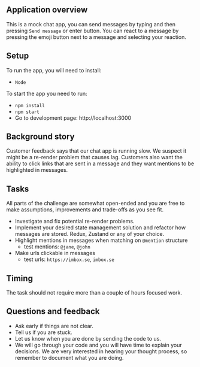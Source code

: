 ## Application overview

This is a mock chat app, you can send messages by typing and then pressing `Send message` or enter button.
You can react to a message by pressing the emoji button next to a message and selecting your reaction.

## Setup

To run the app, you will need to install:

- `Node`

To start the app you need to run:

- `npm install`
- `npm start`
- Go to development page: http://localhost:3000

## Background story

Customer feedback says that our chat app is running slow. We suspect it might be a re-render problem that causes lag. Customers also want the ability to click links that are sent in a message and they want mentions to be highlighted in messages.

## Tasks

All parts of the challenge are somewhat open-ended and you are free to make assumptions, improvements and trade-offs as you see fit.

- Investigate and fix potential re-render problems.
- Implement your desired state management solution and refactor how messages are stored. Redux, Zustand or any of your choice.
- Highlight mentions in messages when matching on `@mention` structure
  - test mentions: `@jane`, `@john`
- Make urls clickable in messages
  - test urls: `https://imbox.se`, `imbox.se`

## Timing

The task should not require more than a couple of hours focused work.

## Questions and feedback

- Ask early if things are not clear.
- Tell us if you are stuck.
- Let us know when you are done by sending the code to us.
- We will go through your code and you will have time to explain your decisions. We are very interested in hearing your thought process, so remember to document what you are doing.
